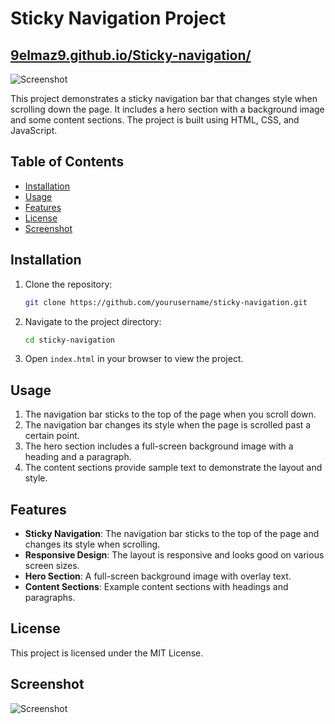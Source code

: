 # Sticky Navigation Project

## [9elmaz9.github.io/Sticky-navigation/](https://9elmaz9.github.io/Sticky-navigation/)

![Screenshot](https://i.pinimg.com/564x/a8/21/c6/a821c6d8f292564abf3bda488a79518c.jpg)

This project demonstrates a sticky navigation bar that changes style when scrolling down the page. It includes a hero section with a background image and some content sections. The project is built using HTML, CSS, and JavaScript.

## Table of Contents
- [Installation](#installation)
- [Usage](#usage)
- [Features](#features)
- [License](#license)
- [Screenshot](#screenshot)

## Installation

1. Clone the repository:
    ```bash
    git clone https://github.com/yourusername/sticky-navigation.git
    ```

2. Navigate to the project directory:
    ```bash
    cd sticky-navigation
    ```

3. Open `index.html` in your browser to view the project.

## Usage

1. The navigation bar sticks to the top of the page when you scroll down.
2. The navigation bar changes its style when the page is scrolled past a certain point.
3. The hero section includes a full-screen background image with a heading and a paragraph.
4. The content sections provide sample text to demonstrate the layout and style.

## Features

- **Sticky Navigation**: The navigation bar sticks to the top of the page and changes its style when scrolling.
- **Responsive Design**: The layout is responsive and looks good on various screen sizes.
- **Hero Section**: A full-screen background image with overlay text.
- **Content Sections**: Example content sections with headings and paragraphs.

## License

This project is licensed under the MIT License. 

## Screenshot

![Screenshot](link-to-your-screenshot-image)
